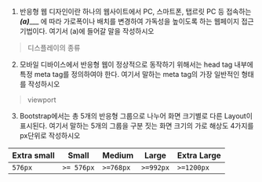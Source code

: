 1. 반응형 웹 디자인이란 하나의 웹사이트에서 PC, 스마트폰, 탭르릿 PC 등 접속하는 _______(a)__________ 에 따라 가로폭이나 배치를 변경하여 가독성을 높이도록 하는 웹페이지 접근 기법이다. 여기서 (a)에 들어갈 말을 작성하시오

> 디스플레이의 종류 



2. 모바일 디바이스에서 반응형 웹이 정상적으로 동작하기 위해서는 head tag 내부에 특정 meta tag를 정의하여야 한다. 여기서 말하는 meta tag의 가장 일반적인 형태를 작성하시오

> viewport



3. Bootstrap에서는 총 5개의 반응형 그룹으로 나누어 화면 크기별로 다른 Layout이 표시된다. 여기서 말하는 5개의 그룹을 구분 짓는 화면 크기의 가로 해상도 4가지를 px단위로 작성하시오

| Extra small | Small      | Medium    | Large     | Extra Large |
| ----------- | ---------- | --------- | --------- | ----------- |
| `576px`     | `>= 576px` | `>=768px` | `>=992px` | `>=1200px`  |

